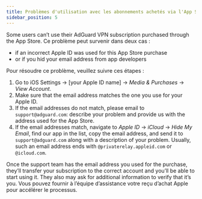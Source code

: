 ```yaml
---
title: Problèmes d'utilisation avec les abonnements achetés via l'App Store
sidebar_position: 5
---
```


Some users can’t use their AdGuard VPN subscription purchased through the App Store. Ce problème peut survenir dans deux cas :

- if an incorrect Apple ID was used for this App Store purchase
- or if you hid your email address from app developers

Pour résoudre ce problème, veuillez suivre ces étapes :

1. Go to iOS Settings → [your Apple ID name] → *Media & Purchases* → *View Account*.
1. Make sure that the email address matches the one you use for your Apple ID.
1. If the email addresses do not match, please email to `support@adguard.com`: describe your problem and provide us with the address used for the App Store.
1. If the email addresses match, navigate to *Apple ID* → *iCloud* → *Hide My Email*, find our app in the list, copy the email address, and send it to `support@adguard.com` along with a description of your problem. Usually, such an email address ends with `@privaterelay.appleid.com` or `@icloud.com`.

Once the support team has the email address you used for the purchase, they’ll transfer your subscription to the correct account and you’ll be able to start using it. They also may ask for additional information to verify that it’s you. Vous pouvez fournir à l’équipe d’assistance votre reçu d’achat Apple pour accélérer le processus.
